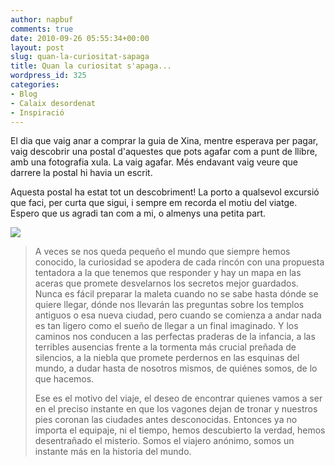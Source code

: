 ```yaml
---
author: napbuf
comments: true
date: 2010-09-26 05:55:34+00:00
layout: post
slug: quan-la-curiositat-sapaga
title: Quan la curiositat s'apaga...
wordpress_id: 325
categories:
- Blog
- Calaix desordenat
- Inspiració
---
```


El dia que vaig anar a comprar la guia de Xina, mentre esperava per pagar, vaig descobrir una postal d'aquestes que pots agafar com a punt de llibre, amb una fotografia xula. La vaig agafar. Més endavant vaig veure que darrere la postal hi havia un escrit.

Aquesta postal ha estat tot un descobriment! La porto a qualsevol excursió que faci, per curta que sigui, i sempre em recorda el motiu del viatge. Espero que us agradi tan com a mi, o almenys una petita part.


[![](http://napbuf.files.wordpress.com/2010/09/viajero.jpg)](http://napbuf.files.wordpress.com/2010/09/viajero.jpg)





<blockquote>A veces se nos queda pequeño el mundo que siempre hemos conocido, la curiosidad se apodera de cada rincón con una propuesta tentadora a la que tenemos que responder y hay un mapa en las aceras que promete desvelarnos los secretos mejor guardados. Nunca es fácil preparar la maleta cuando no se sabe hasta dónde se quiere llegar, dónde nos llevarán las preguntas sobre los templos antiguos o esa nueva ciudad, pero cuando se comienza a andar nada es tan ligero como el sueño de llegar a un final imaginado. Y los caminos nos conducen a las perfectas praderas de la infancia, a las terribles ausencias frente a la tormenta más crucial preñada de silencios, a la niebla que promete perdernos en las esquinas del mundo, a dudar hasta de nosotros mismos, de quiénes somos, de lo que hacemos.

Ese es el motivo del viaje, el deseo de encontrar quienes vamos a ser en el preciso instante en que los vagones dejan de tronar y nuestros pies coronan las ciudades antes desconocidas. Entonces ya no importa el equipaje, ni el tiempo, hemos descubierto la verdad, hemos desentrañado el misterio. Somos el viajero anónimo, somos un instante más en la historia del mundo.</blockquote>
